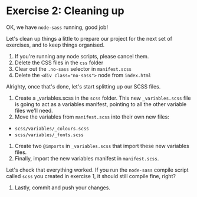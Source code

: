 # Exercise 2: Cleaning up

OK, we have `node-sass` running, good job!

Let's clean up things a little to prepare our project for the next set of exercises, and to keep things organised.

1. If you're running any node scripts, please cancel them.
1. Delete the CSS files in the `css` folder
1. Clear out the `.no-sass` selector in `manifest.scss`
1. Delete the `<div class="no-sass">` node from `index.html`

Alrighty, once that's done, let's start splitting up our SCSS files.

1. Create a _variables.scss in the `scss` folder. This new `_variables.scss` file is going to act as a variables manifest, pointing to all the other variable files we'll need.
1. Move the variables from `manifest.scss` into their own new files: 
  - `scss/variables/_colours.scss`
  - `scss/variables/_fonts.scss`
1. Create two `@imports` in `_variables.scss` that import these new variables files.
1. Finally, import the new variables manifest in `manifest.scss`.

Let's check that everything worked. If you run the `node-sass` compile script called `scss` you created in exercise 1, it should still compile fine, right?

1. Lastly, commit and push your changes.